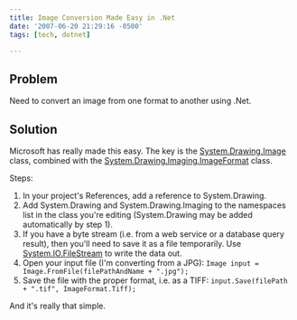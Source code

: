 ```yaml
---
title: Image Conversion Made Easy in .Net
date: '2007-06-20 21:29:16 -0500'
tags: [tech, dotnet]

---
```


## Problem

Need to convert an image from one format to another using .Net.

## Solution

Microsoft has really made this easy. The key is the [System.Drawing.Image](https://msdn2.microsoft.com/en-us/library/system.drawing.image(vs.80).aspx) class, combined with the [System.Drawing.Imaging.ImageFormat](https://msdn2.microsoft.com/en-us/library/system.drawing.imaging.imageformat_members(vs.80).aspx) class.

Steps:

<!-- truncate -->

1. In your project's References, add a reference to System.Drawing.
1. Add System.Drawing and System.Drawing.Imaging to the namespaces list in the
   class you're editing (System.Drawing may be added automatically by step 1).
1. If you have a byte stream (i.e. from a web service or a database query
   result), then you'll need to save it as a file temporarily. Use [System.IO.FileStream](https://msdn2.microsoft.com/en-us/library/system.io.filestream(vs.80).aspx)
   to write the data out.
2. Open your input file (I'm converting from a JPG): `Image input =
   Image.FromFile(filePathAndName + ".jpg");`
3. Save the file with the proper format, i.e. as a TIFF:
   `input.Save(filePath + ".tif", ImageFormat.Tiff);`

And it's really that simple.
